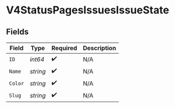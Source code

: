 # V4StatusPagesIssuesIssueState


## Fields

| Field              | Type               | Required           | Description        |
| ------------------ | ------------------ | ------------------ | ------------------ |
| `ID`               | *int64*            | :heavy_check_mark: | N/A                |
| `Name`             | *string*           | :heavy_check_mark: | N/A                |
| `Color`            | *string*           | :heavy_check_mark: | N/A                |
| `Slug`             | *string*           | :heavy_check_mark: | N/A                |